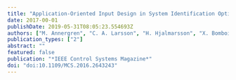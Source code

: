 ```yaml
---
title: "Application-Oriented Input Design in System Identification Optimal input design for control"
date: 2017-00-01
publishDate: 2019-05-31T08:05:23.554693Z
authors: ["M. Annergren", "C. A. Larsson", "H. Hjalmarsson", "X. Bombois", "B. Wahlberg"]
publication_types: ["2"]
abstract: ""
featured: false
publication: "*IEEE Control Systems Magazine*"
doi: "doi:10.1109/MCS.2016.2643243"
---
```


